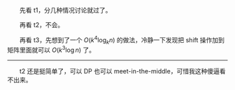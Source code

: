 　　先看 t1，分几种情况讨论就过了。

　　再看 t2，不会。

　　再看 t3，先想到了一个 $O(k^4\log_k n)$ 的做法，冷静一下发现把 shift 操作加到矩阵里面就可以 $O(k^3\log n)$ 了。

---

　　t2 还是挺简单了，可以 DP 也可以 meet-in-the-middle，可惜我这种傻逼看不出来。